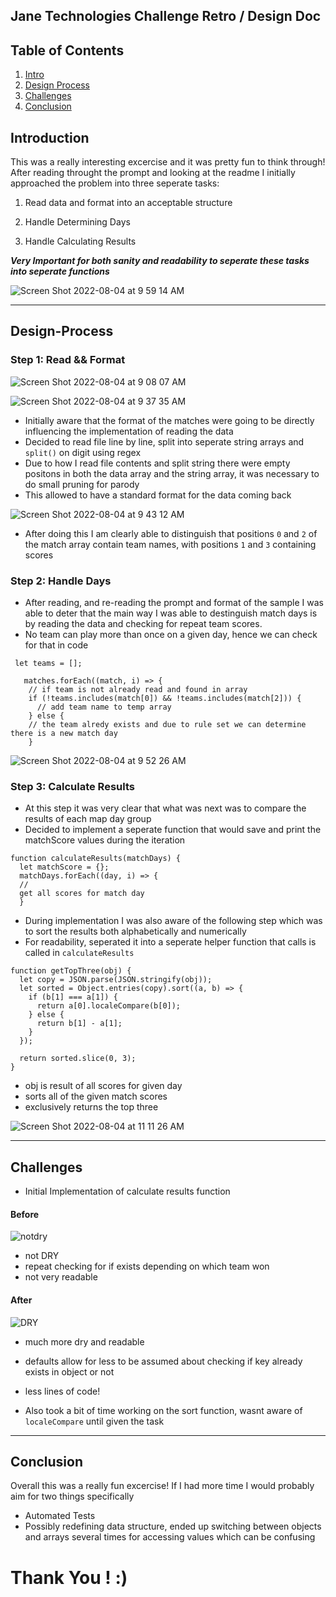 ## Jane Technologies Challenge Retro / Design Doc 


## Table of Contents

1. [Intro](#introduction)
1. [Design Process](#design-process)
1. [Challenges](#challenges)
1. [Conclusion](#conclusion)

## Introduction

This was a really interesting excercise and it was pretty fun to think through! After reading throught the prompt and looking at the readme I initially approached the problem into three seperate tasks:


1. Read data and format into an acceptable structure 

2. Handle Determining Days 

3. Handle Calculating Results 

***Very Important for both sanity and readability to seperate these tasks into seperate functions***

![Screen Shot 2022-08-04 at 9 59 14 AM](https://user-images.githubusercontent.com/29735316/182865765-61b893e2-25c6-48f8-9a2e-53ca38bb8f71.png)

---

## Design-Process

### Step 1: Read && Format 
![Screen Shot 2022-08-04 at 9 08 07 AM](https://user-images.githubusercontent.com/29735316/182860598-e7cda0e5-d6ec-49cb-a8f7-94ef5d88292f.png)

![Screen Shot 2022-08-04 at 9 37 35 AM](https://user-images.githubusercontent.com/29735316/182860873-67c49b95-1fe3-4676-ba66-0264c65c6404.png)

- Initially aware that the format of the matches were going to be directly influencing the implementation of reading the data
- Decided to read file line by line, split into seperate string arrays and ``split()`` on digit using regex
- Due to how I read file contents and split string there were empty positons in both the data array and the string array, it was necessary to do small pruning for parody
- This allowed to have a standard format for the data coming back

![Screen Shot 2022-08-04 at 9 43 12 AM](https://user-images.githubusercontent.com/29735316/182862101-444234d1-aa60-4626-bdbc-96141af70bc8.png)

- After doing this I am clearly able to distinguish that positions ``0`` and ``2`` of the match array contain team names, with positions ``1`` and ``3`` containing scores

### Step 2: Handle Days 
- After reading, and re-reading the prompt and format of the sample I was able to deter that the main way I was able to destinguish match days is by reading the data and checking for repeat team scores.
- No team can play more than once on a given day, hence we can check for that in code
```
 let teams = [];

   matches.forEach((match, i) => {
    // if team is not already read and found in array
    if (!teams.includes(match[0]) && !teams.includes(match[2])) {
      // add team name to temp array
    } else {
    // the team alredy exists and due to rule set we can determine there is a new match day 
    }
```
![Screen Shot 2022-08-04 at 9 52 26 AM](https://user-images.githubusercontent.com/29735316/182864154-293726cf-4f54-443f-ae9a-9c9d4bfee364.png)

### Step 3: Calculate Results 

- At this step it was very clear that what was next was to compare the results of each map day group
- Decided to implement a seperate function that would save and print the matchScore values during the iteration 
```
function calculateResults(matchDays) {
  let matchScore = {};
  matchDays.forEach((day, i) => {
  //
  get all scores for match day 
  }
```
- During implementation I was also aware of the following step which was to sort the results both alphabetically and numerically
- For readability, seperated it into a seperate helper function that calls is called in ``calculateResults``

```
function getTopThree(obj) {
  let copy = JSON.parse(JSON.stringify(obj));
  let sorted = Object.entries(copy).sort((a, b) => {
    if (b[1] === a[1]) {
      return a[0].localeCompare(b[0]);
    } else {
      return b[1] - a[1];
    }
  });

  return sorted.slice(0, 3);
}
```

- obj is result of all scores for given day
- sorts all of the given match scores
- exclusively returns the top three 

![Screen Shot 2022-08-04 at 11 11 26 AM](https://user-images.githubusercontent.com/29735316/182882683-976d58a2-f3b9-40c4-8423-72ce469fc621.png)

---

## Challenges 

- Initial Implementation of calculate results function 

#### Before

![notdry](https://user-images.githubusercontent.com/29735316/182883971-2fe599fe-060b-428b-a592-f9e82b5074a4.png)

- not DRY
- repeat checking for if exists depending on which team won
- not very readable 

#### After

![DRY](https://user-images.githubusercontent.com/29735316/182884573-c01c3f80-79fc-4888-8f0c-b1d25d9496e2.png)
- much more dry and readable 
- defaults allow for less to be assumed about checking if key already exists in object or not 
- less lines of code!

- Also took a bit of time working on the sort function, wasnt aware of ``localeCompare`` until given the task
---

## Conclusion

Overall this was a really fun excercise! If I had more time I would probably aim for two things specifically
- Automated Tests 
- Possibly redefining data structure, ended up switching between objects and arrays several times for accessing values which can be confusing 

# Thank You ! :)
